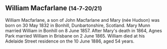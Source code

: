 ## William Macfarlane <small>(14‑7‑20/21)</small>

William Macfarlane, a son of John Macfarlane and Mary (née Hudson) was born on 30 May 1832 in Bonhill, Dunbartonshire, Scotland. Mary Munn married William in Bonhill on 8 June 1857. After Mary's death in 1864, Agnes Park married William in Brisbane on 2 June 1865. William died at his Adelaide Street residence on the 10 June 1886, aged 54 years.
